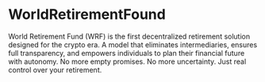 # WorldRetirementFound
World Retirement Fund (WRF) is the first decentralized retirement solution designed for the crypto era. A model that eliminates intermediaries, ensures full transparency, and empowers individuals to plan their financial future with autonomy. No more empty promises. No more uncertainty. Just real control over your retirement.
